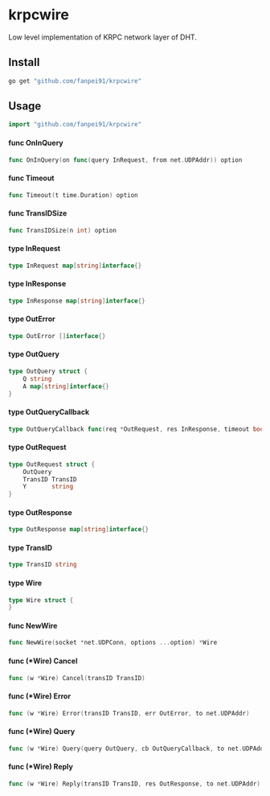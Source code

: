 # krpcwire

Low level implementation of KRPC network layer of DHT.

## Install
```bash
go get "github.com/fanpei91/krpcwire"
```

## Usage
```go
import "github.com/fanpei91/krpcwire"
```

#### func  OnInQuery

```go
func OnInQuery(on func(query InRequest, from net.UDPAddr)) option
```

#### func  Timeout

```go
func Timeout(t time.Duration) option
```

#### func  TransIDSize

```go
func TransIDSize(n int) option
```

#### type InRequest

```go
type InRequest map[string]interface{}
```


#### type InResponse

```go
type InResponse map[string]interface{}
```


#### type OutError

```go
type OutError []interface{}
```


#### type OutQuery

```go
type OutQuery struct {
	Q string
	A map[string]interface{}
}
```


#### type OutQueryCallback

```go
type OutQueryCallback func(req *OutRequest, res InResponse, timeout bool, from net.UDPAddr)
```


#### type OutRequest

```go
type OutRequest struct {
	OutQuery
	TransID TransID
	Y       string
}
```


#### type OutResponse

```go
type OutResponse map[string]interface{}
```


#### type TransID

```go
type TransID string
```


#### type Wire

```go
type Wire struct {
}
```


#### func  NewWire

```go
func NewWire(socket *net.UDPConn, options ...option) *Wire
```

#### func (*Wire) Cancel

```go
func (w *Wire) Cancel(transID TransID)
```

#### func (*Wire) Error

```go
func (w *Wire) Error(transID TransID, err OutError, to net.UDPAddr)
```

#### func (*Wire) Query

```go
func (w *Wire) Query(query OutQuery, cb OutQueryCallback, to net.UDPAddr) TransID
```

#### func (*Wire) Reply

```go
func (w *Wire) Reply(transID TransID, res OutResponse, to net.UDPAddr)
```
